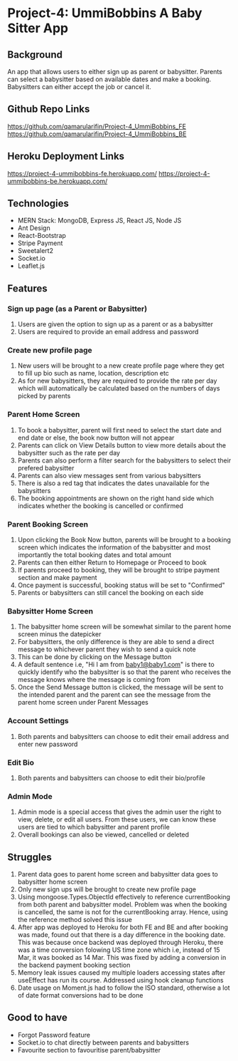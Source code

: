# Project-4: UmmiBobbins A Baby Sitter App

## Background

An app that allows users to either sign up as parent or babysitter. Parents can select a babysitter based on available dates and make a booking. Babysitters can either accept the job or cancel it.

## Github Repo Links

https://github.com/qamarularifin/Project-4_UmmiBobbins_FE
https://github.com/qamarularifin/Project-4_UmmiBobbins_BE

## Heroku Deployment Links

https://project-4-ummibobbins-fe.herokuapp.com/
https://project-4-ummibobbins-be.herokuapp.com/

## Technologies

- MERN Stack: MongoDB, Express JS, React JS, Node JS
- Ant Design
- React-Bootstrap
- Stripe Payment
- Sweetalert2
- Socket.io
- Leaflet.js

## Features

### Sign up page (as a Parent or Babysitter)

1. Users are given the option to sign up as a parent or as a babysitter
2. Users are required to provide an email address and password

### Create new profile page

1. New users will be brought to a new create profile page where they get to fill up bio such as name, location, description etc
2. As for new babysitters, they are required to provide the rate per day which will automatically be calculated based on the numbers of days picked by parents

### Parent Home Screen

1. To book a babysitter, parent will first need to select the start date and end date or else, the book now button will not appear
2. Parents can click on View Details button to view more details about the babysitter such as the rate per day
3. Parents can also perform a filter search for the babysitters to select their prefered babysitter
4. Parents can also view messages sent from various babysitters
5. There is also a red tag that indicates the dates unavailable for the babysitters
6. The booking appointments are shown on the right hand side which indicates whether the booking is cancelled or confirmed

### Parent Booking Screen

1. Upon clicking the Book Now button, parents will be brought to a booking screen which indicates the information of the babysitter and most importantly the total booking dates and total amount
2. Parents can then either Return to Homepage or Proceed to book
3. If parents proceed to booking, they will be brought to stripe payment section and make payment
4. Once payment is successful, booking status will be set to "Confirmed"
5. Parents or babysitters can still cancel the booking on each side

### Babysitter Home Screen

1. The babysitter home screen will be somewhat similar to the parent home screen minus the datepicker
2. For babysitters, the only difference is they are able to send a direct message to whichever parent they wish to send a quick note
3. This can be done by clicking on the Message button
4. A default sentence i.e, "Hi I am from baby1@baby1.com" is there to quickly identify who the babysitter is so that the parent who receives the message knows where the message is coming from
5. Once the Send Message button is clicked, the message will be sent to the intended parent and the parent can see the message from the parent home screen under Parent Messages

### Account Settings

1. Both parents and babysitters can choose to edit their email address and enter new password

### Edit Bio

1. Both parents and babysitters can choose to edit their bio/profile

### Admin Mode

1. Admin mode is a special access that gives the admin user the right to view, delete, or edit all users. From these users, we can know these users are tied to which babysitter and parent profile
2. Overall bookings can also be viewed, cancelled or deleted

## Struggles

1. Parent data goes to parent home screen and babysitter data goes to babysitter home screen
2. Only new sign ups will be brought to create new profile page
3. Using mongoose.Types.ObjectId effectively to reference currentBooking from both parent and babysitter model. Problem was when the booking is cancelled, the same is not for the currentBooking array. Hence, using the reference method solved this issue
4. After app was deployed to Heroku for both FE and BE and after booking was made, found out that there is a day difference in the booking date. This was because once backend was deployed through Heroku, there was a time conversion folowing US time zone which i.e, instead of 15 Mar, it was booked as 14 Mar. This was fixed by adding a conversion in the backend payment booking section
5. Memory leak issues caused my multiple loaders accessing states after useEffect has run its course.
Addressed using hook cleanup functions
6. Date usage on Moment.js had to follow the ISO standard, otherwise a lot of date format conversions had to be done 

## Good to have

- Forgot Password feature
- Socket.io to chat directly between parents and babysitters
- Favourite section to favouritise parent/babysitter
